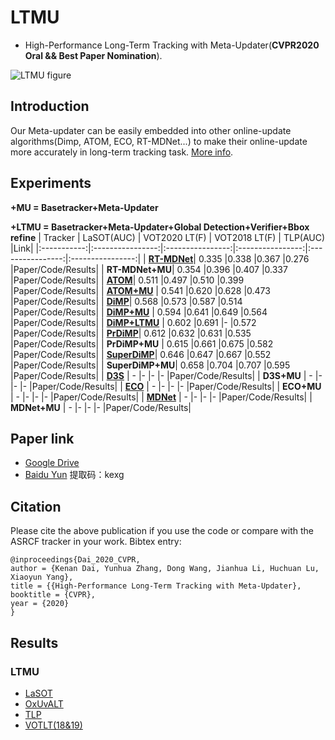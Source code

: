 # LTMU
- High-Performance Long-Term Tracking with Meta-Updater(**CVPR2020 Oral && Best Paper Nomination**).

![LTMU figure](framework.jpg)

## Introduction 
Our Meta-updater can be easily embedded into other online-update algorithms(Dimp, ATOM, ECO, RT-MDNet...) to make their online-update more accurately in long-term tracking task. [More info](https://zhuanlan.zhihu.com/p/130322874).
## Experiments
**+MU = Basetracker+Meta-Updater**

**+LTMU = Basetracker+Meta-Updater+Global Detection+Verifier+Bbox refine**
| Tracker            | LaSOT(AUC)    | VOT2020 LT(F) | VOT2018 LT(F) | TLP(AUC) |Link|
|:-----------:|:----------------:|:----------------:|:----------------:|:----------------:|:----------------:|
| [**RT-MDNet**](https://github.com/IlchaeJung/RT-MDNet)| 0.335               |0.338             |0.367             |0.276             |Paper/Code/Results|
| **RT-MDNet+MU**| 0.354               |0.396             |0.407             |0.337             |Paper/Code/Results|
| [**ATOM**](https://github.com/visionml/pytracking)| 0.511               |0.497             |0.510             |0.399             |Paper/Code/Results|
| [**ATOM+MU**](https://github.com/Daikenan/LTMU/tree/master/ATOM_MU)    | 0.541               |0.620             |0.628             |0.473             |Paper/Code/Results|
| [**DiMP**](https://github.com/visionml/pytracking)| 0.568               |0.573             |0.587             |0.514             |Paper/Code/Results|
| [**DiMP+MU**](https://github.com/Daikenan/LTMU/tree/master/DiMP_MU)    | 0.594               |0.641             |0.649             |0.564             |Paper/Code/Results|
| [**DiMP+LTMU**](https://github.com/Daikenan/LTMU/tree/master/DiMP_LTMU)    | 0.602               |0.691             |-             |0.572             |Paper/Code/Results|
| [**PrDiMP**](https://github.com/visionml/pytracking)| 0.612               |0.632             |0.631             |0.535             |Paper/Code/Results|
| **PrDiMP+MU**  | 0.615               |0.661             |0.675             |0.582             |Paper/Code/Results|
| [**SuperDiMP**](https://github.com/visionml/pytracking)| 0.646               |0.647             |0.667             |0.552             |Paper/Code/Results|
| **SuperDiMP+MU**| 0.658               |0.704             |0.707             |0.595             |Paper/Code/Results|
| [**D3S**](https://github.com/alanlukezic/d3s)        | -                   |-                 |-                 |-                 |Paper/Code/Results|
| **D3S+MU**     | -                   |-                 |-                 |-                 |Paper/Code/Results|
| [**ECO**](https://github.com/visionml/pytracking)        | -                   |-                 |-                 |-                 |Paper/Code/Results|
| **ECO+MU**     | -                   |-                 |-                 |-                 |Paper/Code/Results|
| [**MDNet**](https://github.com/hyeonseobnam/py-MDNet)        | -                   |-                 |-                 |-                 |Paper/Code/Results|
| **MDNet+MU**     | -                   |-                 |-                 |-                 |Paper/Code/Results|

## Paper link
- [Google Drive](https://drive.google.com/open?id=14CGBaVl8sNIYRi0tQ5E_wsjpHiINu9Jk)
- [Baidu Yun](https://pan.baidu.com/s/1jhPOdYoNRVD30Mr5okkv2g)   提取码：kexg
## Citation
Please cite the above publication if you use the code or compare with the ASRCF tracker in your work. Bibtex entry:
```
@inproceedings{Dai_2020_CVPR,
author = {Kenan Dai, Yunhua Zhang, Dong Wang, Jianhua Li, Huchuan Lu, Xiaoyun Yang},
title = {{High-Performance Long-Term Tracking with Meta-Updater},
booktitle = {CVPR},
year = {2020}
}
```
## Results
### LTMU
- [LaSOT](https://drive.google.com/open?id=1sfNUgUcjb29-RkjA1buv7eAziEOn5ece)
- [OxUvALT](https://drive.google.com/open?id=1dAyYSpAJhMd6mFE2uRPblCwkciuA2fUf)
- [TLP](https://drive.google.com/open?id=1Heg_Pwv021pl47ekHM40H1H2tn3KjF4I)
- [VOTLT(18&19)](https://drive.google.com/open?id=1Wh4MTEavqUs4FZtH7jGJQsdSAR0ThdeA)

